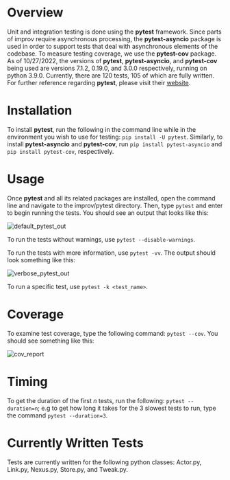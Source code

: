 # Overview

Unit and integration testing is done using the **pytest** framework. Since parts of improv require asynchronous processing, the **pytest-asyncio** package is used in order to support tests that deal with asynchronous elements of the codebase. To measure testing coverage, we use the **pytest-cov** package. As of 10/27/2022, the versions of **pytest**, **pytest-asyncio**, and **pytest-cov** being used are versions 7.1.2, 0.19.0, and 3.0.0 respectively, running on python 3.9.0. Currently, there are 120 tests, 105 of which are fully written. For further reference regarding **pytest**, please visit their [website](https://docs.pytest.org/en/7.2.x/).

# Installation

To install **pytest**, run the following in the command line while in the environment you wish to use for testing: `pip install -U pytest`. Similarly, to install **pytest-asyncio** and **pytest-cov**, run `pip install pytest-asyncio` and `pip install pytest-cov`, respectively.

# Usage

Once **pytest** and all its related packages are installed, open the command line and navigate to the improv/pytest directory. Then, type `pytest` and enter to begin running the tests. You should see an output that looks like this:

![default_pytest_out](https://user-images.githubusercontent.com/104780909/198359858-9cfc3096-c771-46e4-a1f2-4e54ae640e3a.png)

To run the tests without warnings, use `pytest --disable-warnings`.

To run the tests with more information, use `pytest -vv`. The output should look something like this:

![verbose_pytest_out](https://user-images.githubusercontent.com/104780909/198360515-4a720ff4-1160-4f4f-8cef-130c9615cef0.png)

To run a specific test, use `pytest -k <test_name>`.

# Coverage

To examine test coverage, type the following command: `pytest --cov`. You should see something like this:

![cov_report](https://user-images.githubusercontent.com/104780909/198361418-5aede6fa-c406-4eea-b174-e0214c12de44.png)

# Timing

To get the duration of the first *n* tests, run the following: `pytest --duration=n`; e.g to get how long it takes for the 3 slowest tests to run, type the command `pytest --duration=3`.

# Currently Written Tests

Tests are currently written for the following python classes: Actor.py, Link.py, Nexus.py, Store.py, and Tweak.py. 

